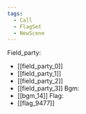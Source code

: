 ```yaml
---
tags:
  - Call
  - FlagSet
  - NewScene
---
```

Field_party:
- [[field_party_0]]
- [[field_party_1]]
- [[field_party_2]]
- [[field_party_3]]
Bgm:
- [[bgm_14]]
Flag:
- [[flag_9477]]
